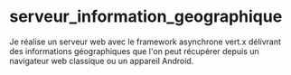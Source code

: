 # serveur_information_geographique

Je réalise un serveur web avec le framework asynchrone vert.x délivrant des informations géographiques que l'on peut récupérer 
depuis un navigateur web classique ou un appareil Android.

